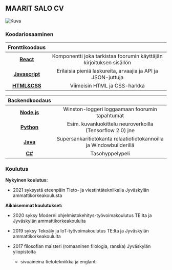 ## MAARIT SALO CV

![Kuva](https://media-exp1.licdn.com/dms/image/C4D03AQFCX2ipRYy1hw/profile-displayphoto-shrink_400_400/0/1599657245797?e=1647475200&v=beta&t=u2WVY1O90GTr5sfVSGJYQoQhv01uyMNYQtkjN4cZjgA)

### Koodariosaaminen

|  **Fronttikoodaus** |                              | 
|:-------------:|:------:|
|  [**React**](https://github.com/vihervirveli/portfolio/tree/master/React) | Komponentti joka tarkistaa foorumin käyttäjän kirjoituksen sisällön      |
|  [**Javascript**](https://github.com/vihervirveli/portfolio/tree/master/Javascript)| Erilaisia pieniä laskureita, arvaajia ja API ja JSON-juttuja |
| [**HTML&CSS**](https://github.com/vihervirveli/portfolio/tree/master/HTMLjaCSS)  | Viimeisin HTML ja CSS-harkka|   





|  Backendkoodaus    |                                    | 
|:-------------:|:---------:|
|  [**Node.js**](https://github.com/vihervirveli/WiableNode/blob/master/routes/api/articles.js)| Winston-loggeri loggaamaan foorumin tapahtumat |
| [**Python**](https://github.com/vihervirveli/portfolio/tree/master/AI_and_Python)| Esim. kuvanluokittelu neuroverkoilla (Tensorflow 2.0) jne |
| [**Java**](https://github.com/vihervirveli/portfolio/tree/master/Java)| Supersankaritietokanta relaatiotietokannoilla ja Windowbuilderillä |
| [**C#**](https://github.com/vihervirveli/portfolio/tree/master/C%23)  | Tasohyppelypeli |

### Koulutus

**Nykyinen koulutus:** 

* 2021 syksystä eteenpäin Tieto- ja viestintätekniikalla Jyväskylän ammattikorkeakoulusta

**Aikaisemmat koulutukset:**

* 2020 syksy Moderni ohjelmistokehitys-työvoimakoulutus TE:lta ja Jyväskylän ammattikorkeakoululta

* 2019 syksy Tekoäly ja IoT-työvoimakoulutus TE:lta ja Jyväskylän ammattikorkeakoululta

* 2017 filosofian maisteri (romaaninen filologia, ranska) Jyväskylän yliopistolta
  
    * sivuaineina tietotekniikka ja englanti
